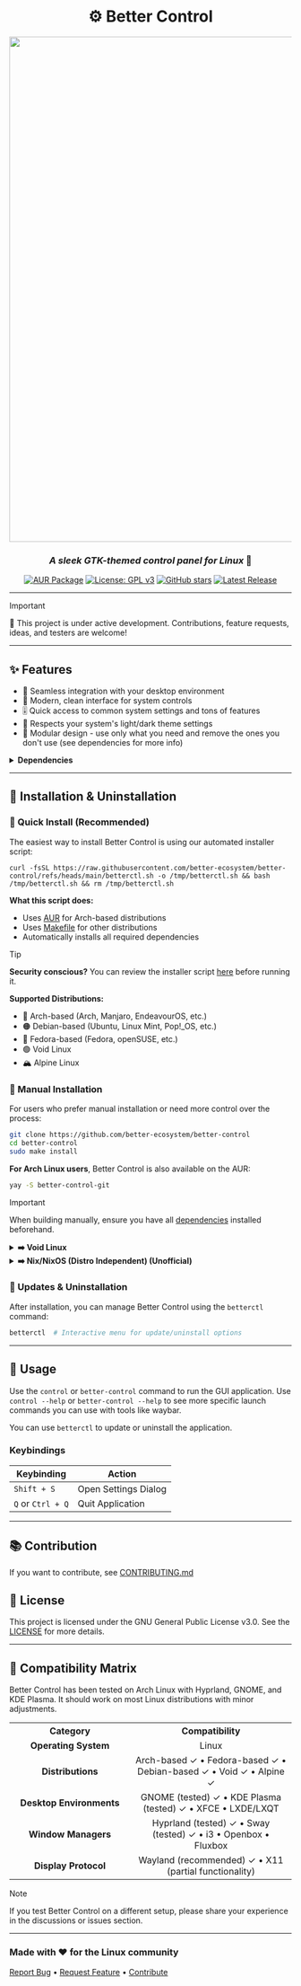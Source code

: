 <div align="center">

# ⚙️ Better Control

<img src="https://github.com/user-attachments/assets/3ae2383d-971b-4280-bd64-6c6c18dd05de" width="900">

### *A sleek GTK-themed control panel for Linux* 🐧

[![AUR Package](https://img.shields.io/badge/AUR-better--control--git-429768?style=flat-square&logo=archlinux&logoColor=white&labelColor=444)](https://aur.archlinux.org/packages/better-control-git)
[![License: GPL v3](https://img.shields.io/badge/License-GPLv3-429768.svg?style=flat-square&logo=github&labelColor=444)](LICENSE)
[![GitHub stars](https://img.shields.io/github/stars/better-ecosystem/better-control?style=flat-square&color=429768&logo=starship&labelColor=444)](https://github.com/better-ecosystem/better-control/stargazers)
[![Latest Release](https://img.shields.io/github/v/release/better-ecosystem/better-control.svg?style=flat-square&color=429768&logo=speedtest&label=latest-release&labelColor=444)](https://github.com/better-ecosystem/better-control/releases/latest)

</div>

---

> [!IMPORTANT]
> 🚧 This project is under active development. Contributions, feature requests, ideas, and testers are welcome!

---

## ✨ Features

- 🔄 Seamless integration with your desktop environment
- 📱 Modern, clean interface for system controls
- 🎚️ Quick access to common system settings and tons of features
- 🌙 Respects your system's light/dark theme settings
- 🧩 Modular design - use only what you need and remove the ones you don't use (see dependencies for more info)

<details>
<summary><b>Dependencies</b></summary>

Before installing, ensure you have `git` and `base-devel` installed.

### Core Dependencies

| Dependency | Purpose |
|------------|---------|
| **GTK 3** | UI framework |
| **Python Libraries** | python-gobject, python-dbus, python-psutil, python-setproctitle |

### Feature-Specific Dependencies

| Feature | Required Packages |
|---------|------------------|
| **Wi-Fi Management** | NetworkManager, python-qrcode |
| **Bluetooth** | BlueZ & BlueZ Utils |
| **Audio Control** | PipeWire or PulseAudio |
| **Brightness** | brightnessctl |
| **Power Management** | power-profiles-daemon, upower |
| **Blue Light Filter** | gammastep |
| **USBGuard** | USBGuard |
| **Pillow** | For QR Code on Wi-Fi |

> [!TIP]
> If you don't need a specific feature, you can safely omit its corresponding dependency and hide its tab in the settings.

</details>

---

## 💾 Installation & Uninstallation

### 🚀 Quick Install (Recommended)

The easiest way to install Better Control is using our automated installer script:

```
curl -fsSL https://raw.githubusercontent.com/better-ecosystem/better-control/refs/heads/main/betterctl.sh -o /tmp/betterctl.sh && bash /tmp/betterctl.sh && rm /tmp/betterctl.sh
```

**What this script does:**
- Uses [AUR](https://aur.archlinux.org/packages/better-control-git) for Arch-based distributions
- Uses [Makefile](https://github.com/better-ecosystem/better-control/blob/main/Makefile) for other distributions
- Automatically installs all required dependencies

> [!TIP]
> **Security conscious?** You can review the installer script [here](https://raw.githubusercontent.com/better-ecosystem/better-control/refs/heads/main/betterctl.sh) before running it.

**Supported Distributions:**
- 🔵 Arch-based (Arch, Manjaro, EndeavourOS, etc.)
- 🟠 Debian-based (Ubuntu, Linux Mint, Pop!_OS, etc.)
- 🔴 Fedora-based (Fedora, openSUSE, etc.)
- 🟢 Void Linux
- 🏔️ Alpine Linux

### 🔧 Manual Installation

For users who prefer manual installation or need more control over the process:

```bash
git clone https://github.com/better-ecosystem/better-control
cd better-control
sudo make install
```

**For Arch Linux users**, Better Control is also available on the AUR:

```bash
yay -S better-control-git
```

> [!IMPORTANT]
> When building manually, ensure you have all [dependencies](#dependencies) installed beforehand.

<details>
<summary><b>➡️ Void Linux</b></summary>

Better Control is available in the official Void Linux repository.

```bash
xbps-install -S better-control
```
</details>

<details>
<summary><b>➡️ Nix/NixOS (Distro Independent) (Unofficial)</b></summary>

Better Control is available in the `nixpkgs` repository.

**On NixOS:**

```bash
nix-env -iA nixos.better-control
```

**On Non-NixOS:**

```bash
# without flakes:
nix-env -iA nixpkgs.better-control
# with flakes:
nix profile install nixpkgs#better-control
```

⚠️ **Bleeding edge (Unstable):** This flake will update to the latest commit automatically: [Better Control Flake](https://github.com/Rishabh5321/better-control-flake)

</details>

### 🔄 Updates & Uninstallation

After installation, you can manage Better Control using the `betterctl` command:

```bash
betterctl  # Interactive menu for update/uninstall options
```

---

## 🫴 Usage

Use the `control` or `better-control` command to run the GUI application. Use `control --help` or `better-control --help` to see more specific launch commands you can use with tools like waybar.

You can use `betterctl` to update or uninstall the application.

### Keybindings

| Keybinding | Action |
|------------|--------|
| `Shift + S` | Open Settings Dialog |
| `Q` or `Ctrl + Q` | Quit Application |

---

## 📚 Contribution

If you want to contribute, see [CONTRIBUTING.md](https://github.com/better-ecosystem/better-control/blob/main/CONTRIBUTING.md)

## 📄 License

This project is licensed under the GNU General Public License v3.0. See the [LICENSE](LICENSE) for more details.

---

## 🧪 Compatibility Matrix

Better Control has been tested on Arch Linux with Hyprland, GNOME, and KDE Plasma. It should work on most Linux distributions with minor adjustments.

<table>
  <tr>
    <th align="center" width="200">Category</th>
    <th align="center">Compatibility</th>
  </tr>
  <tr>
    <td align="center"><b>Operating System</b></td>
    <td align="center">Linux</td>
  </tr>
  <tr>
    <td align="center"><b>Distributions</b></td>
    <td align="center">Arch-based ✓ • Fedora-based ✓ • Debian-based ✓ • Void ✓ • Alpine ✓</td>
  </tr>
  <tr>
    <td align="center"><b>Desktop Environments</b></td>
    <td align="center">GNOME (tested) ✓ • KDE Plasma (tested) ✓ • XFCE • LXDE/LXQT</td>
  </tr>
  <tr>
    <td align="center"><b>Window Managers</b></td>
    <td align="center">Hyprland (tested) ✓ • Sway (tested) ✓ • i3 • Openbox • Fluxbox</td>
  </tr>
  <tr>
    <td align="center"><b>Display Protocol</b></td>
    <td align="center">Wayland (recommended) ✓ • X11 (partial functionality)</td>
  </tr>
</table>

> [!NOTE]
> If you test Better Control on a different setup, please share your experience in the discussions or issues section.

---

### Made with ❤️ for the Linux community

[Report Bug](https://github.com/better-ecosystem/better-control/issues) •
[Request Feature](https://github.com/better-ecosystem/better-control/discussions) •
[Contribute](https://github.com/better-ecosystem/better-control/tree/main?tab=readme-ov-file#--contribution)
